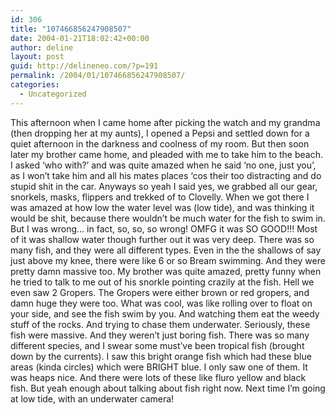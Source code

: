 ```yaml
---
id: 306
title: "107466856247908507"
date: 2004-01-21T18:02:42+00:00
author: deline
layout: post
guid: http://delineneo.com/?p=191
permalink: /2004/01/107466856247908507/
categories:
  - Uncategorized
---
```

This afternoon when I came home after picking the watch and my grandma (then dropping her at my aunts), I opened a Pepsi and settled down for a quiet afternoon in the darkness and coolness of my room. But then soon later my brother came home, and pleaded with me to take him to the beach. I asked &#8216;who with?&#8217; and was quite amazed when he said &#8216;no one, just you&#8217;, as I won&#8217;t take him and all his mates places &#8216;cos their too distracting and do stupid shit in the car. Anyways so yeah I said yes, we grabbed all our gear, snorkels, masks, flippers and trekked of to Clovelly. When we got there I was amazed at how low the water level was (low tide), and was thinking it would be shit, because there wouldn&#8217;t be much water for the fish to swim in. But I was wrong&#8230; in fact, so, so, so wrong! OMFG it was SO GOOD!!! Most of it was shallow water though further out it was very deep. There was so many fish, and they were all different types. Even in the the shallows of say just above my knee, there were like 6 or so Bream swimming. And they were pretty damn massive too. My brother was quite amazed, pretty funny when he tried to talk to me out of his snorkle pointing crazily at the fish. Hell we even saw 2 Gropers. The Gropers were either brown or red gropers, and damn huge they were too. What was cool, was like rolling over to float on your side, and see the fish swim by you. And watching them eat the weedy stuff of the rocks. And trying to chase them underwater. Seriously, these fish were massive. And they weren&#8217;t just boring fish. There was so many different species, and I swear some must&#8217;ve been tropical fish (brought down by the currents). I saw this bright orange fish which had these blue areas (kinda circles) which were BRIGHT blue. I only saw one of them. It was heaps nice. And there were lots of these like fluro yellow and black fish. But yeah enough about talking about fish right now. Next time I&#8217;m going at low tide, with an underwater camera!